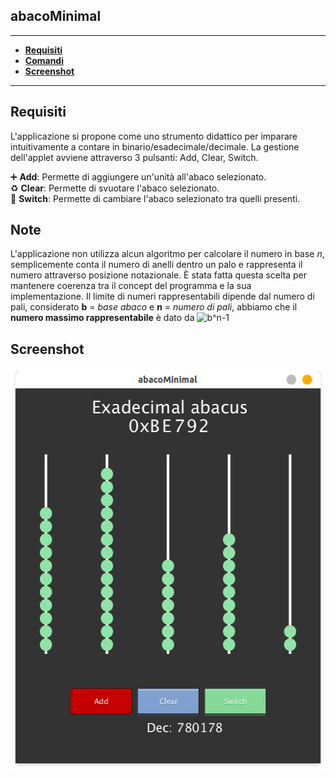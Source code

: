 ## abacoMinimal

------

- **[Requisiti](#Requisiti)**
- **[Comandi](#Comandi)**
- **[Screenshot](#Screenshot)**
------                         

## Requisiti
<p>
L'applicazione si propone come uno strumento didattico per imparare intuitivamente a contare in binario/esadecimale/decimale.
La gestione dell'applet avviene attraverso 3 pulsanti: Add, Clear, Switch.

:heavy_plus_sign: <strong>Add</strong>: Permette di aggiungere un'unità all'abaco selezionato.
<br>:recycle: <strong>Clear</strong>: Permette di svuotare l'abaco selezionato.
<br>:wrench: <strong>Switch</strong>: Permette di cambiare l'abaco selezionato tra quelli presenti.
</p>

## Note

<p>
L'applicazione non utilizza alcun algoritmo per calcolare il numero in base <em>n</em>, semplicemente conta il numero di anelli dentro un palo e rappresenta il numero attraverso posizione notazionale. È stata fatta questa scelta per mantenere coerenza tra il concept del programma e la sua implementazione. Il limite di numeri rappresentabili dipende dal numero di pali, considerato <strong>b</strong> = <em>base abaco</em> e <strong>n</strong> = <em>numero di pali</em>, abbiamo che il <strong>numero massimo rappresentabile</strong> è dato da <img src="https://latex.codecogs.com/gif.latex?b^n-1" title="b^n-1" />
</p>

                                                
## Screenshot

 <img
       src="https://raw.githubusercontent.com/v0lp3/abacoMinimal/master/screenshot.png"
       alt="abacoMinimal"
       width="516"
       height="644"  
 /> 
